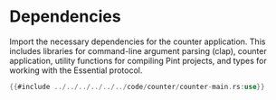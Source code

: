 # Dependencies
Import the necessary dependencies for the counter application. This includes libraries for command-line argument parsing (clap), counter application, utility functions for compiling Pint projects, and types for working with the Essential protocol.
```rust
{{#include ../../../../../../code/counter/counter-main.rs:use}}
```